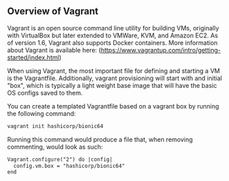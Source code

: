 ## Overview of Vagrant

Vagrant is an open source command line utility for building VMs, originally with VirtualBox but later extended to VMWare, KVM, and Amazon EC2.  As of version 1.6, Vagrant also supports Docker containers.  More information about Vagrant is available here: (https://www.vagrantup.com/intro/getting-started/index.html)

When using Vagrant, the most important file for defining and starting a VM is the Vagrantfile.  Additionally, vagrant provisioning will start with and initial "box", which is typically a light weight base image that will have the basic OS configs saved to them.

You can create a templated Vagrantfile based on a vagrant box by running the following command:

```markdown
vagrant init hashicorp/bionic64
```

Running this command would produce a file that, when removing commenting, would look as such:

```markdown
Vagrant.configure("2") do |config|
  config.vm.box = "hashicorp/bionic64"
end
```

